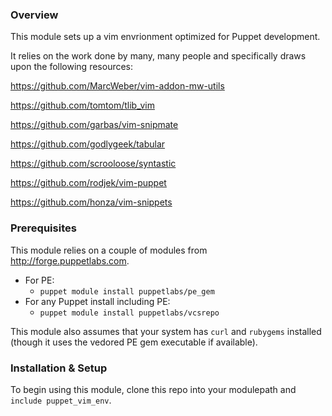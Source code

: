 ### Overview

This module sets up a vim envrionment optimized for Puppet development.

It relies on the work done by many, many people and specifically draws upon the following resources:

https://github.com/MarcWeber/vim-addon-mw-utils

https://github.com/tomtom/tlib_vim

https://github.com/garbas/vim-snipmate

https://github.com/godlygeek/tabular

https://github.com/scrooloose/syntastic

https://github.com/rodjek/vim-puppet

https://github.com/honza/vim-snippets

### Prerequisites

This module relies on a couple of modules from http://forge.puppetlabs.com.

* For PE:
  - `puppet module install puppetlabs/pe_gem`
* For any Puppet install including PE:
  - `puppet module install puppetlabs/vcsrepo`

This module also assumes that your system has `curl` and `rubygems` installed (though it uses the vedored PE gem executable if available).

### Installation & Setup

To begin using this module, clone this repo into your modulepath and `include puppet_vim_env`.


